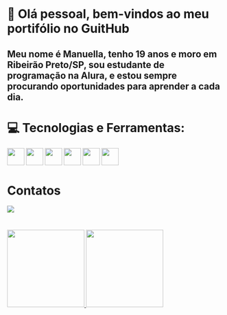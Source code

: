 

# 👋 Olá pessoal, bem-vindos ao meu portifólio no GuitHub 
## Meu nome é  Manuella, tenho 19 anos e moro em Ribeirão Preto/SP, sou estudante de programação na Alura, e estou sempre procurando oportunidades para aprender a cada dia.
# 💻 Tecnologias e Ferramentas:
<img loading='lazy' src="https://cdn.jsdelivr.net/gh/devicons/devicon@latest/icons/html5/html5-original-wordmark.svg" width="40" height="40" /> <img src="https://cdn.jsdelivr.net/gh/devicons/devicon@latest/icons/css3/css3-original-wordmark.svg"  width="40" height="40" /> <img src="https://cdn.jsdelivr.net/gh/devicons/devicon@latest/icons/github/github-original.svg" width="40" height="40" />    <img src="https://cdn.jsdelivr.net/gh/devicons/devicon@latest/icons/git/git-original.svg" width="40" height="40" />
 <img src="https://cdn.jsdelivr.net/gh/devicons/devicon@latest/icons/figma/figma-original.svg" width="40" height="40" />
 <img src="https://cdn.jsdelivr.net/gh/devicons/devicon@latest/icons/javascript/javascript-original.svg" width="40" height="40"/>
            

# Contatos
<a href = "mailto:contato@manuellatj05@gmail.com"><img loading="lazy" src="https://img.shields.io/badge/Gmail-D14836?style=for-the-badge&logo=gmail&logoColor=white" target="_blank"></a>
#
<div>
<a href="https://github.com/Manuella-Leite">
<img loading="lazy" height="180em" src="https://github-readme-stats.vercel.app/api/top-langs/?username=Manuella-Leite&layout=compact&langs_count=7&theme=dracula"/>
<img loading="lazy" height="180em" src="https://github-readme-stats.vercel.app/api?username=Manuella-Leite&show_icons=true&theme=dracula&include_all_commits=true&count_private=true"/>
</div>
      

<!--
**Manuella-Leite/Manuella-Leite** is a ✨ _special_ ✨ repository because its `README.md` (this file) appears on your GitHub profile.

Here are some ideas to get you started:

- 🔭 I’m currently working on ...
- 🌱 I’m currently learning ...
- 👯 I’m looking to collaborate on ...
- 🤔 I’m looking for help with ...
- 💬 Ask me about ...
- 📫 How to reach me: ...
- 😄 Pronouns: ...
- ⚡ Fun fact: ...
-->
